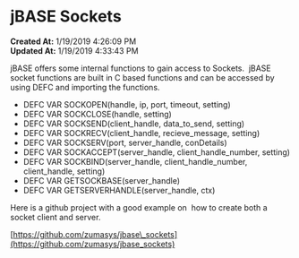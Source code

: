# jBASE Sockets

**Created At:** 1/19/2019 4:26:09 PM  
**Updated At:** 1/19/2019 4:33:43 PM  


jBASE offers some internal functions to gain access to Sockets.  jBASE socket functions are built in C based functions and can be accessed by using DEFC and importing the functions.

- DEFC VAR SOCKOPEN(handle, ip, port, timeout, setting)
- DEFC VAR SOCKCLOSE(handle, setting)
- DEFC VAR SOCKSEND(client\_handle, data\_to\_send, setting)
- DEFC VAR SOCKRECV(client\_handle, recieve\_message, setting)
- DEFC VAR SOCKSERV(port, server\_handle, conDetails)
- DEFC VAR SOCKACCEPT(server\_handle, client\_handle\_number, setting)
- DEFC VAR SOCKBIND(server\_handle, client\_handle\_number, client\_handle, setting)
- DEFC VAR GETSOCKBASE(server\_handle)
- DEFC VAR GETSERVERHANDLE(server\_handle, ctx)




Here is a github project with a good example on  how to create both a socket client and server.

[https://github.com/zumasys/jbase\_sockets](https://github.com/zumasys/jbase_sockets)


